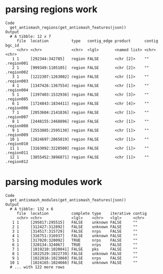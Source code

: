 # parsing regions work

    Code
      get_antismash_regions(get_antismash_features(json))
    Output
      # A tibble: 12 x 7
         file  location          type   contig_edge product      contig bgc_id    
         <chr> <chr>             <chr>  <lgl>       <named list> <chr>  <chr>     
       1 1     [292344:342785]   region FALSE       <chr [2]>    ""     .region001
       2 1     [999349:1105105]  region FALSE       <chr [2]>    ""     .region002
       3 1     [1222307:1263002] region FALSE       <chr [1]>    ""     .region003
       4 1     [1347426:1367554] region FALSE       <chr [1]>    ""     .region004
       5 1     [1397403:1532936] region FALSE       <chr [3]>    ""     .region005
       6 1     [1724843:1834411] region FALSE       <chr [4]>    ""     .region006
       7 1     [2053604:2141836] region FALSE       <chr [1]>    ""     .region007
       8 1     [2448155:2468896] region FALSE       <chr [1]>    ""     .region008
       9 1     [2553885:2595130] region FALSE       <chr [1]>    ""     .region009
      10 1     [2824697:2865819] region FALSE       <chr [1]>    ""     .region010
      11 1     [3163092:3228500] region FALSE       <chr [1]>    ""     .region011
      12 1     [3855452:3896871] region FALSE       <chr [1]>    ""     .region012

# parsing modules work

    Code
      get_antismash_modules(get_antismash_features(json))
    Output
      # A tibble: 132 x 6
         file  location          complete type    iterative contig
         <chr> <chr>             <lgl>    <chr>   <lgl>     <chr> 
       1 1     [295017:295515]   FALSE    unknown FALSE     ""    
       2 1     [312427:312892]   FALSE    unknown FALSE     ""    
       3 1     [314517:315729]   FALSE    nrps    FALSE     ""    
       4 1     [316751:316937]   FALSE    unknown FALSE     ""    
       5 1     [317020:320092]   TRUE     nrps    FALSE     ""    
       6 1     [320134:324067]   TRUE     nrps    FALSE     ""    
       7 1     [1019210:1020041] FALSE    pks     FALSE     ""    
       8 1     [1022529:1022739] FALSE    unknown FALSE     ""    
       9 1     [1022816:1023860] FALSE    nrps    FALSE     ""    
      10 1     [1024165:1024666] FALSE    unknown FALSE     ""    
      # ... with 122 more rows

